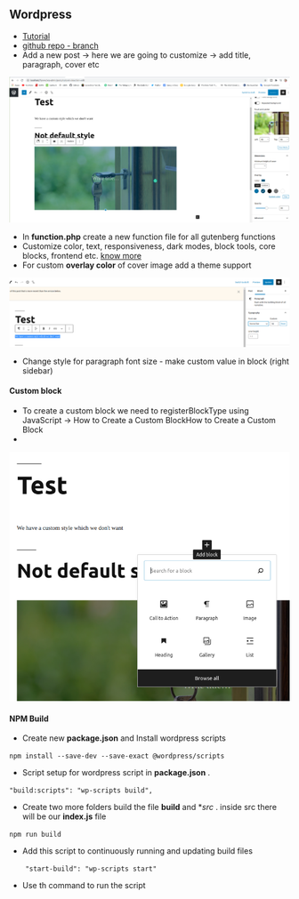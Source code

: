 ## Wordpress

 - [Tutorial](https://www.youtube.com/watch?v=J71to18QaXs&list=PLriKzYyLb28lHhftzU7Z_DJ32mvLy4KKH&index=2)
 - [github repo - branch](https://github.com/Alecaddd/gutenberg-tutorial)
 - Add a new post -> here we are going to customize -> add title, paragraph, cover etc

 ![screenshot](screenshots/wpgb-1.png)

 - In **function.php** create a new function file for all gutenberg functions
 - Customize color, text, responsiveness, dark modes, block tools, core blocks, frontend etc. [know more](https://developer.wordpress.org/block-editor/developers/themes/theme-support/)
 - For custom **overlay color** of cover image add a theme support

 ![screenshot](screenshots/wpgb-2.png)

 - Change style for paragraph font size - make custom value in block (right sidebar)

#### Custom block
 
 - To create a custom block we need to registerBlockType using JavaScript -> How to Create a Custom BlockHow to Create a Custom Block
 - 

 ![screenshot](screenshots/wpgb-3.png)

#### NPM Build

 - Create new **package.json** and Install wordpress scripts 

 ```npm install --save-dev --save-exact @wordpress/scripts```

 - Script setup for wordpress script in **package.json** . 

```"build:scripts": "wp-scripts build",```

 - Create two more folders build the file **build** and **src* . inside src there will be our **index.js** file

```npm run build```

 - Add this script to continuously running and updating build files 
   
```    "start-build": "wp-scripts start"```

 - Use th command to run the script

